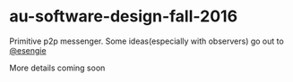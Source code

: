 # au-software-design-fall-2016

Primitive p2p messenger. Some ideas(especially with observers) go out to [@esengie](https://github.com/esengie)

More details coming soon


